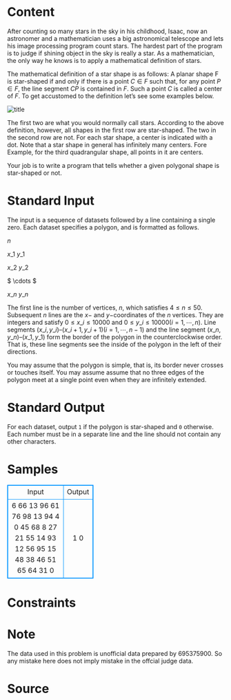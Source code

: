
# Content

After counting so many stars in the sky in his childhood, Isaac, now an astronomer and a mathematician uses a big astronomical telescope and lets his image processing program count stars. The hardest part of the program is to judge if shining object in the sky is really a star. As a mathematician, the only way he knows is to apply a mathematical definition of stars.

The mathematical definition of a star shape is as follows: A planar shape F is star-shaped if and only if there is a point $C ∈ F$ such that, for any point $P ∈ F$, the line segment $CP$ is contained in $F$. Such a point $C$ is called a center of $F$. To get accustomed to the definition let’s see some examples below.

![title](/source/lutece/how-i-mathematician-wonder-what-you-are/img/aHR0cHM6Ly9hY20udWVzdGMuZWR1LmNuL21lZGlhL2ltYWdlL3Byb2JsZW0vMjgxLzIwMTQwMzE5MDAzNzI5NzczNy5wbmc=.png)

The first two are what you would normally call stars. According to the above definition, however, all shapes in the first row are star-shaped. The two in the second row are not. For each star shape, a center is indicated with a dot. Note that a star shape in general has infinitely many centers. Fore Example, for the third quadrangular shape, all points in it are centers.

Your job is to write a program that tells whether a given polygonal shape is star-shaped or not.

# Standard Input

The input is a sequence of datasets followed by a line containing a single zero. Each dataset specifies a polygon, and is formatted as follows.

$n$
	
$x\_1$	$y\_1$

$x\_2$	$y\_2$

$ \cdots $

$x\_n$	$y\_n$

The first line is the number of vertices, $n$, which satisfies $4 \leq n \leq 50$. Subsequent $n$ lines are the $x-$ and $y-$coordinates of the $n$ vertices. They are integers and satisfy $0 \leq x\_i \leq 10000$ and $0 \leq y\_i \leq 10000 (i = 1, \cdots, n)$. Line segments $(x\_i, y\_i)–(x\_i + 1, y\_i + 1) (i = 1, \cdots, n - 1)$ and the line segment $(x\_n, y\_n)–(x\_1, y\_1)$ form the border of the polygon in the counterclockwise order. That is, these line segments see the inside of the polygon in the left of their directions.

You may assume that the polygon is simple, that is, its border never crosses or touches itself. You may assume assume that no three edges of the polygon meet at a single point even when they are infinitely extended.

# Standard Output

For each dataset, output `1` if the polygon is star-shaped and `0` otherwise. Each number must be in a separate line and the line should not contain any other characters.

# Samples

<style>
        table,table tr th, table tr td { border:1px solid #0094ff; }
        table { width: 200px; min-height: 25px; line-height: 25px; text-align: center; border-collapse: collapse;}   
    </style>
<table>
	<tr>
		<td>Input</td>
		<td>Output</td>
	</tr>
<tr><td>6 
66 13 
96 61 
76 98 
13 94 
4 0 
45 68 
8 
27 21 
55 14 
93 12 
56 95 
15 48 
38 46 
51 65 
64 31 
0</td><td>1
0</td></tr></table>


# Constraints



# Note

The data used in this problem is unofficial data prepared by 695375900. So any mistake here does not imply mistake in the offcial judge data.

# Source


